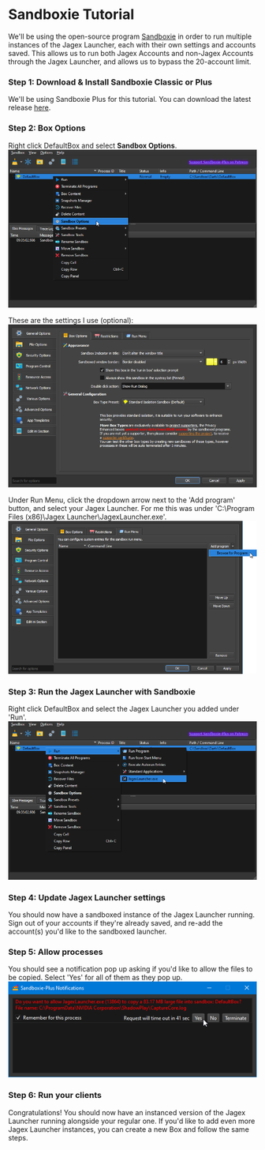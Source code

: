 # Sandboxie Tutorial
We'll be using the open-source program [Sandboxie](https://github.com/sandboxie-plus/Sandboxie) in order to run multiple instances of the Jagex Launcher, each with their own settings and accounts saved. This allows us to run both Jagex Accounts and non-Jagex Accounts through the Jagex Launcher, and allows us to bypass the 20-account limit.

### Step 1: Download & Install Sandboxie Classic or Plus
We'll be using Sandboxie Plus for this tutorial. You can download the latest release [here](https://github.com/sandboxie-plus/Sandboxie/releases/latest).

### Step 2: Box Options
Right click DefaultBox and select **Sandbox Options**. 
![](https://github.com/DartsOSRS/sandboxie-tutorial/blob/main/SandMan_2wJ4uUg0Uc.png?raw=true?)

These are the settings I use (optional):
![](https://github.com/DartsOSRS/sandboxie-tutorial/blob/main/SandMan_BcCfliBWOt.png?raw=true?)

Under Run Menu, click the dropdown arrow next to the 'Add program' button, and select your Jagex Launcher. For me this was under 'C:\Program Files (x86)\Jagex Launcher\JagexLauncher.exe'.
![](https://github.com/DartsOSRS/sandboxie-tutorial/blob/main/explorer_2t8tYn8NSh.png?raw=true)

### Step 3: Run the Jagex Launcher with Sandboxie
Right click DefaultBox and select the Jagex Launcher you added under 'Run'.
![](https://github.com/DartsOSRS/sandboxie-tutorial/blob/main/SandMan_qfSFwyTb83.png?raw=true)

### Step 4: Update Jagex Launcher settings
You should now have a sandboxed instance of the Jagex Launcher running. Sign out of your accounts if they're already saved, and re-add the account(s) you'd like to the sandboxed launcher.

### Step 5: Allow processes
You should see a notification pop up asking if you'd like to allow the files to be copied. Select 'Yes' for all of them as they pop up.
![](https://github.com/DartsOSRS/sandboxie-tutorial/blob/main/SandMan_q3KgtvmqOm.png?raw=true)

### Step 6: Run your clients
Congratulations! You should now have an instanced version of the Jagex Launcher running alongside your regular one. If you'd like to add even more Jagex Launcher instances, you can create a new Box and follow the same steps. 
